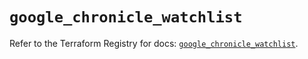 # `google_chronicle_watchlist`

Refer to the Terraform Registry for docs: [`google_chronicle_watchlist`](https://registry.terraform.io/providers/hashicorp/google-beta/6.34.0/docs/resources/google_chronicle_watchlist).
